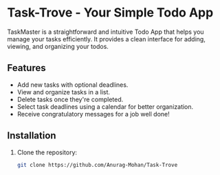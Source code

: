 # Task-Trove - Your Simple Todo App

TaskMaster is a straightforward and intuitive Todo App that helps you manage your tasks efficiently. It provides a clean interface for adding, viewing, and organizing your todos.

## Features

- Add new tasks with optional deadlines.
- View and organize tasks in a list.
- Delete tasks once they're completed.
- Select task deadlines using a calendar for better organization.
- Receive congratulatory messages for a job well done!

## Installation

1. Clone the repository:

   ```bash
   git clone https://github.com/Anurag-Mohan/Task-Trove

